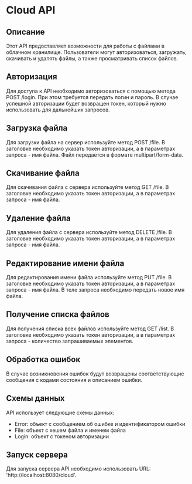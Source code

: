 # Cloud API

## Описание
Этот API предоставляет возможности для работы с файлами в облачном хранилище. Пользователи могут авторизоваться, загружать, скачивать и удалять файлы, а также просматривать список файлов.

## Авторизация
Для доступа к API необходимо авторизоваться с помощью метода POST /login. При этом требуется передать логин и пароль. В случае успешной авторизации будет возвращен токен, который нужно использовать для дальнейших запросов.

## Загрузка файла
Для загрузки файла на сервер используйте метод POST /file. В заголовке необходимо указать токен авторизации, а в параметрах запроса - имя файла. Файл передается в формате multipart/form-data.

## Скачивание файла
Для скачивания файла с сервера используйте метод GET /file. В заголовке необходимо указать токен авторизации, а в параметрах запроса - имя файла.

## Удаление файла
Для удаления файла с сервера используйте метод DELETE /file. В заголовке необходимо указать токен авторизации, а в параметрах запроса - имя файла.

## Редактирование имени файла
Для редактирования имени файла используйте метод PUT /file. В заголовке необходимо указать токен авторизации, а в параметрах запроса - имя файла. В теле запроса необходимо передать новое имя файла.

## Получение списка файлов
Для получения списка всех файлов используйте метод GET /list. В заголовке необходимо указать токен авторизации, а в параметрах запроса - количество запрашиваемых элементов.

## Обработка ошибок
В случае возникновения ошибок будут возвращены соответствующие сообщения с кодами состояния и описанием ошибки.

## Схемы данных
API использует следующие схемы данных:

* Error: объект с сообщением об ошибке и идентификатором ошибки 
* File: объект с хешем файла и именем файла 
* Login: объект с токеном авторизации

## Запуск сервера
Для запуска сервера API необходимо использовать URL: 'http://localhost:8080/cloud'.